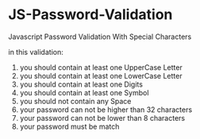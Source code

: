 # JS-Password-Validation
 Javascript Password Validation With Special Characters


 in this validation:
 
 1. you should contain at least one UpperCase Letter
 2. you should contain at least one LowerCase Letter
 3. you should contain at least one Digits
 4. you should contain at least one Symbol
 5. you should not contain any Space
 6. your password can not be higher than 32 characters
 7. your password can not be lower than 8 characters
 8. your password must be match
